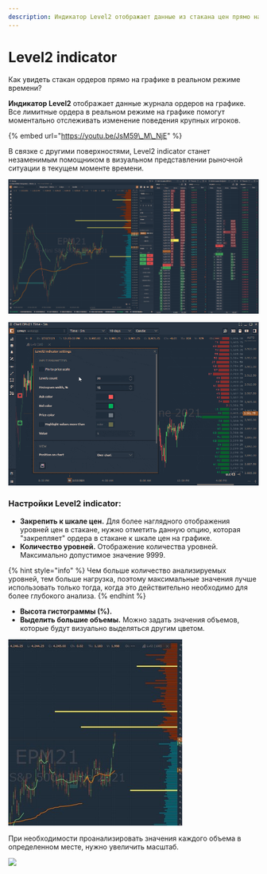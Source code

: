 ```yaml
---
description: Индикатор Level2 отображает данные из стакана цен прямо на графике.
---
```


# Level2 indicator

Как увидеть стакан ордеров прямо на графике в реальном режиме времени? 

**Индикатор Level2** отображает данные журнала ордеров на графике. Все лимитные ордера в реальном режиме на графике помогут моментально отслеживать изменение поведения крупных игроков.

{% embed url="https://youtu.be/JsM59\_M\_NjE" %}

В связке с другими поверхностями, Level2 indicator станет незаменимым помощником в визуальном представлении рыночной ситуации в текущем моменте времени. 

![](../../../../.gitbook/assets/level2%20%281%29.png)

![](../../../../.gitbook/assets/level2-indicator.gif)

### Настройки Level2 indicator:

* **Закрепить к шкале цен.** Для более наглядного отображения уровней цен в стакане, нужно отметить данную опцию, которая "закрепляет" ордера в стакане к шкале цен на графике. 
* **Количество уровней.**  Отображение количества уровней. Максимально допустимое значение 9999. 

{% hint style="info" %}
Чем больше количество анализируемых уровней, тем больше нагрузка, поэтому  максимальные значения лучше использовать только тогда, когда это действительно необходимо для более глубокого анализа.
{% endhint %}

* **Высота гистограммы \(%\).** 
* **Выделить большие объемы.** Можно задать значения объемов, которые будут визуально выделяться другим цветом.

![](../../../../.gitbook/assets/level2-obemy.jpg)

При необходимости проанализировать значения каждого объема в определенном месте, нужно увеличить масштаб.

![](../../../../.gitbook/assets/masshtab-level-2.gif)



